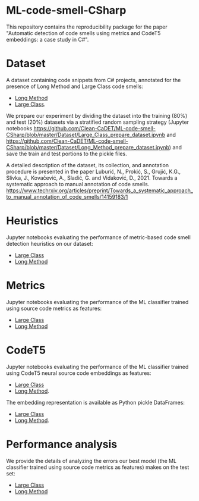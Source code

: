 # ML-code-smell-CSharp
This repository contains the reproducibility package for the paper "Automatic detection of code smells using metrics and CodeT5 embeddings: a case study in C#".

# Dataset

A dataset containing code snippets from C# projects, annotated for the presence of Long Method and Large Class code smells:
* [Long Method](https://github.com/Clean-CaDET/ML-code-smell-CSharp/blob/master/Dataset/DataSet_Long%20Method%20-%20Round%203.xlsx)
* [Large Class](https://github.com/Clean-CaDET/ML-code-smell-CSharp/blob/master/Dataset/DataSet_Large%20Class%20-%20Round%203.xlsx).

We prepare our experiment by dividing the dataset into the training (80%) and test (20%) datasets via a stratified random sampling strategy (Jupyter notebooks https://github.com/Clean-CaDET/ML-code-smell-CSharp/blob/master/Dataset/Large_Class_prepare_dataset.ipynb and https://github.com/Clean-CaDET/ML-code-smell-CSharp/blob/master/Dataset/Long_Method_prepare_dataset.ipynb) and save the train and test portions to the pickle files.

A detailed description of the dataset, its collection, and annotation procedure is presented in the paper 
Luburić, N., Prokić, S., Grujić, K.G., Slivka, J., Kovačević, A., Sladić, G. and Vidaković, D., 2021. Towards a systematic approach to manual annotation of code smells.
https://www.techrxiv.org/articles/preprint/Towards_a_systematic_approach_to_manual_annotation_of_code_smells/14159183/1

# Heuristics

Jupyter notebooks evaluating the performance of metric-based code smell detection heuristics on our dataset:
* [Large Class](https://github.com/Clean-CaDET/ML-code-smell-CSharp/blob/master/Heuristics/Large_Class_Heuristics.ipynb)
* [Long Method](https://github.com/Clean-CaDET/ML-code-smell-CSharp/blob/master/Heuristics/Long_Method_Heuristics.ipynb)

# Metrics

Jupyter notebooks evaluating the performance of the ML classifier trained using source code metrics as features:
* [Large Class](https://github.com/Clean-CaDET/ML-code-smell-CSharp/blob/master/Metrics/Large_Class.ipynb)
* [Long Method](https://github.com/Clean-CaDET/ML-code-smell-CSharp/blob/master/Metrics/Long_Method.ipynb)

# CodeT5

Jupyter notebooks evaluating the performance of the ML classifier trained using CodeT5 neural source code embeddings as features:
* [Large Class](https://github.com/Clean-CaDET/ML-code-smell-CSharp/blob/master/CodeT5/Large_Class.ipynb)
* [Long Method](https://github.com/Clean-CaDET/ML-code-smell-CSharp/blob/master/CodeT5/Long_Method.ipynb).

The embedding representation is available as Python pickle DataFrames:
* [Large Class](https://github.com/Clean-CaDET/ML-code-smell-CSharp/blob/master/CodeT5/CodeT5_embeddings_LC.pkl)
* [Long Method](https://github.com/Clean-CaDET/ML-code-smell-CSharp/blob/master/CodeT5/CodeT5_embeddings_LM.pkl).

# Performance analysis

We provide the details of analyzing the errors our best model (the ML classifier trained using source code metrics as features) makes on the test set:
* [Large Class](https://github.com/Clean-CaDET/ML-code-smell-CSharp/blob/master/Dataset/Error%20analysis/GC_Test_with_predictions.xlsx)
* [Long Method](https://github.com/Clean-CaDET/ML-code-smell-CSharp/blob/master/Dataset/Error%20analysis/LM_Test_with_predictions.xlsx)

